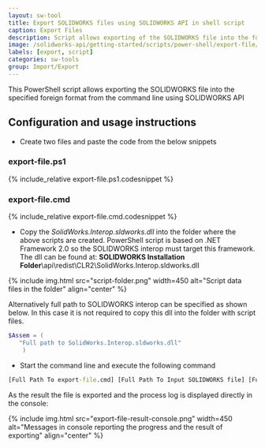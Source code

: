 ```yaml
---
layout: sw-tool
title: Export SOLIDWORKS files using SOLIDWORKS API in shell script
caption: Export Files
description: Script allows exporting of the SOLIDWORKS file into the foreign format using command line
image: /solidworks-api/getting-started/scripts/power-shell/export-file/export-file-result-console.png
labels: [export, script]
categories: sw-tools
group: Import/Export
---
```

This PowerShell script allows exporting the SOLIDWORKS file into the specified foreign format from the command line using SOLIDWORKS API

## Configuration and usage instructions

* Create two files and paste the code from the below snippets

### export-file.ps1
{% include_relative export-file.ps1.codesnippet %}

### export-file.cmd
{% include_relative export-file.cmd.codesnippet %}

* Copy the *SolidWorks.Interop.sldworks.dll* into the folder where the above scripts are created. PowerShell script is based on .NET Framework 2.0 so the SOLIDWORKS interop must target this framework. The dll can be found at: **SOLIDWORKS Installation Folder**\api\redist\CLR2\SolidWorks.Interop.sldworks.dll

{% include img.html src="script-folder.png" width=450 alt="Script data files in the folder" align="center" %}

Alternatively full path to SOLIDWORKS interop can be specified as shown below. In this case it is not required to copy this dll into the folder with script files.

~~~ ps1
$Assem = ( 
   "Full path to SolidWorks.Interop.sldworks.dll"
    ) 
~~~

* Start the command line and execute the following command

~~~ bat
[Full Path To export-file.cmd] [Full Path To Input SOLIDWORKS file] [Full Path to output file and extension]
~~~

As the result the file is exported and the process log is displayed directly in the console:

{% include img.html src="export-file-result-console.png" width=450 alt="Messages in console reporting the progress and the result of exporting" align="center" %}